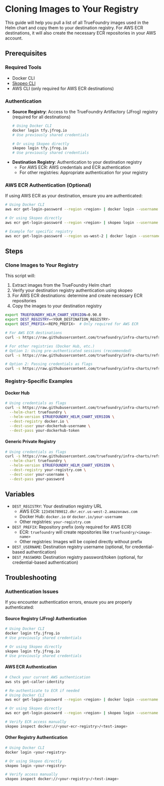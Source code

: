 # Cloning Images to Your Registry

This guide will help you pull a list of all TrueFoundry images used in the Helm chart and copy them to your destination registry. For AWS ECR destinations, it will also create the necessary ECR repositories in your AWS account.

## Prerequisites

### Required Tools
- Docker CLI
- [Skopeo CLI](https://github.com/containers/skopeo/blob/main/install.md)
- AWS CLI (only required for AWS ECR destinations)

### Authentication
- **Source Registry**: Access to the TrueFoundry Artifactory (JFrog) registry (required for all destinations)
    ```bash
    # Using Docker CLI
    docker login tfy.jfrog.io
    # Use previously shared credentials
    
    # Or using Skopeo directly
    skopeo login tfy.jfrog.io
    # Use previously shared credentials
    ```
- **Destination Registry**: Authentication to your destination registry
  - For AWS ECR: AWS credentials and ECR authentication
  - For other registries: Appropriate authentication for your registry

### AWS ECR Authentication (Optional)
If using AWS ECR as your destination, ensure you are authenticated:

```bash
# Using Docker CLI
aws ecr get-login-password --region <region> | docker login --username AWS --password-stdin <your-ecr-registry>

# Or using Skopeo directly
aws ecr get-login-password --region <region> | skopeo login --username AWS --password-stdin <your-ecr-registry>

# Example for specific registry
aws ecr get-login-password --region us-west-2 | docker login --username AWS --password-stdin 123456789012.dkr.ecr.us-west-2.amazonaws.com
```

## Steps

### Clone Images to Your Registry

This script will:
1. Extract images from the TrueFoundry Helm chart
2. Verify your destination registry authentication using skopeo
3. For AWS ECR destinations: determine and create necessary ECR repositories
4. Copy the images to your destination registry

```bash
export TRUEFOUNDRY_HELM_CHART_VERSION=0.90.0
export DEST_REGISTRY=<YOUR_DESTINATION_REGISTRY>
export DEST_PREFIX=<REPO_PREFIX>  # Only required for AWS ECR

# For AWS ECR destinations
curl -s https://raw.githubusercontent.com/truefoundry/infra-charts/refs/heads/aws-ecr/scripts/clone_images_to_your_registry.sh | bash -s -- --helm-chart truefoundry --helm-version $TRUEFOUNDRY_HELM_CHART_VERSION --dest-registry $DEST_REGISTRY --dest-prefix $DEST_PREFIX --dry-run

# For other registries (Docker Hub, etc.)
# Option 1: Using pre-authenticated sessions (recommended)
curl -s https://raw.githubusercontent.com/truefoundry/infra-charts/refs/heads/aws-ecr/scripts/clone_images_to_your_registry.sh | bash -s -- --helm-chart truefoundry --helm-version $TRUEFOUNDRY_HELM_CHART_VERSION --dest-registry $DEST_REGISTRY --dry-run

# Option 2: Passing credentials as flags
curl -s https://raw.githubusercontent.com/truefoundry/infra-charts/refs/heads/aws-ecr/scripts/clone_images_to_your_registry.sh | bash -s -- --helm-chart truefoundry --helm-version $TRUEFOUNDRY_HELM_CHART_VERSION --dest-registry $DEST_REGISTRY --dest-user $DEST_USERNAME --dest-pass $DEST_PASSWORD --dry-run
```

### Registry-Specific Examples

#### Docker Hub
```bash
# Using credentials as flags
curl -s https://raw.githubusercontent.com/truefoundry/infra-charts/refs/heads/aws-ecr/scripts/clone_images_to_your_registry.sh | bash -s -- \
  --helm-chart truefoundry \
  --helm-version $TRUEFOUNDRY_HELM_CHART_VERSION \
  --dest-registry docker.io \
  --dest-user your-dockerhub-username \
  --dest-pass your-dockerhub-token
```

#### Generic Private Registry
```bash
# Using credentials as flags
curl -s https://raw.githubusercontent.com/truefoundry/infra-charts/refs/heads/aws-ecr/scripts/clone_images_to_your_registry.sh | bash -s -- \
  --helm-chart truefoundry \
  --helm-version $TRUEFOUNDRY_HELM_CHART_VERSION \
  --dest-registry your-registry.com \
  --dest-user your-username \
  --dest-pass your-password
```

## Variables

- `DEST_REGISTRY`: Your destination registry URL
  - AWS ECR: `123456789012.dkr.ecr.us-west-2.amazonaws.com`
  - Docker Hub: `docker.io` or `docker.io/your-username`
  - Other registries: `your-registry.com`
- `DEST_PREFIX`: Repository prefix (only required for AWS ECR)
  - ECR: `truefoundry` will create repositories like `truefoundry/<image-name>`
  - Other registries: Images will be copied directly without prefix
- `DEST_USERNAME`: Destination registry username (optional, for credential-based authentication)
- `DEST_PASSWORD`: Destination registry password/token (optional, for credential-based authentication)

## Troubleshooting

### Authentication Issues

If you encounter authentication errors, ensure you are properly authenticated:

#### Source Registry (JFrog) Authentication
```bash
# Using Docker CLI
docker login tfy.jfrog.io
# Use previously shared credentials

# Or using Skopeo directly
skopeo login tfy.jfrog.io
# Use previously shared credentials
```

#### AWS ECR Authentication
```bash
# Check your current AWS authentication
aws sts get-caller-identity

# Re-authenticate to ECR if needed
# Using Docker CLI
aws ecr get-login-password --region <region> | docker login --username AWS --password-stdin <your-ecr-registry>

# Or using Skopeo directly
aws ecr get-login-password --region <region> | skopeo login --username AWS --password-stdin <your-ecr-registry>

# Verify ECR access manually
skopeo inspect docker://<your-ecr-registry>/<test-image>
```

#### Other Registry Authentication
```bash
# Using Docker CLI
docker login <your-registry>

# Or using Skopeo directly
skopeo login <your-registry>

# Verify access manually
skopeo inspect docker://<your-registry>/<test-image>
```

